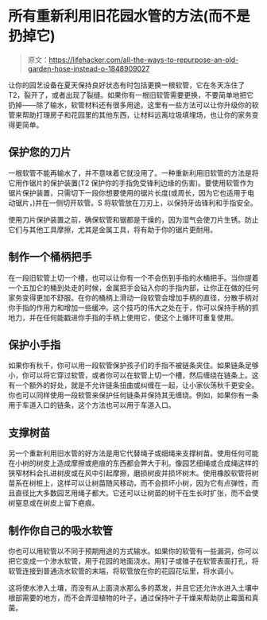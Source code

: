 # 所有重新利用旧花园水管的方法(而不是扔掉它)

> 原文：<https://lifehacker.com/all-the-ways-to-repurpose-an-old-garden-hose-instead-o-1848909027>

让你的园艺设备在夏天保持良好状态有时包括更换一根软管，它在冬天冻住了 T2，裂开了，或者出现了裂缝。如果你有一根旧软管需要更换，不要简单地把它扔掉——除了输水，软管材料还有很多用途。这里有一些方法可以让你升级你的软管来帮助打理房子和花园里的其他东西，让材料远离垃圾填埋场，也让你的家务变得更简单。



## 保护您的刀片

一根软管不能再输水了，并不意味着它就没用了。一种重新利用旧软管的方法是将它用作锯片的保护装置(T2 保护你的手指免受锋利边缘的伤害)。要使用软管作为锯片保护装置，只需切下一段你想要使用的锯片长度(或周长，因为它也适用于电动锯片，)并在一侧切开软管。S 将软管放在刀刃上，以保持牙齿锋利和手指安全。

使用刀片保护装置之前，确保软管和锯都是干燥的，因为湿气会使刀片生锈。防止它们与其他工具摩擦，尤其是金属工具，将有助于你的锯片更耐用。

## 制作一个桶柄把手

在一段旧软管上切一个槽，也可以让你有一个不会伤到手指的水桶把手。当你提着一个五加仑的桶到处走的时候，金属把手会钻入你的手指内部，让你正在做的任何家务变得更加不舒服。在你的桶柄上滑动一段软管会增加手柄的直径，分散手柄对你手指的作用力和增加一些缓冲。这个技巧的伟大之处在于，你可以保持手柄的抓地力，并在任何能戳进你手指的手柄上使用它，使这个上循环可重复使用。

## 保护小手指

如果你有秋千，你可以用一段软管保护孩子们的手指不被链条夹住。如果链条足够小，你可以将它穿过软管，或者你可以在软管上切一个槽，然后缠绕在链条上。这有一个额外的好处，就是不允许链条扭曲或纠缠在一起，让小家伙荡秋千更安全。你也可以同样使用一段软管来保护任何链条并保持其无缠绕。例如，如果你有一条用于车道入口的链条，这个方法也可以用于车道入口。

## 支撑树苗

另一个重新利用旧水管的好方法是用它代替绳子或细绳来支撑树苗。使用任何可能在小树的树皮上造成摩擦或疤痕的东西都会弊大于利。像园艺细绳或合成绳这样的狭窄材料会扎进树皮或在风中引起摩擦，磨损树皮并损坏树木。使用橡胶软管将树苗系在树桩上，这样可以让树苗随风移动，而不会损坏小树，因为它有点弹性，而且直径比大多数园艺用绳子都大。它还可以让树苗的树干在生长时扩张，而不会使树窒息或在树皮上留下疤痕。

## 制作你自己的吸水软管

你也可以用软管以不同于预期用途的方式输水。如果你的软管有一些漏洞，你可以把它变成一个渗水软管，用于花园的地面浇水。用钉子或锥子在软管表面打孔，将软管连接到普通浇水软管的末端，将软管放在你的花园花坛里，将水调小。

这将使水渗入土壤，而没有从上面浇水那么多的蒸发，并且它还允许水进入土壤中根部需要的地方，而不会弄湿植物的叶子，通过保持叶子干燥来帮助防止霉菌和真菌。